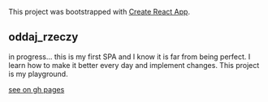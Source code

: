 This project was bootstrapped with [Create React App](https://github.com/facebook/create-react-app).

## oddaj_rzeczy

in progress... this is my first SPA and I know it is far from being perfect. I learn how to make it better every day and implement changes. This project is my playground.


[see on gh pages](https://alexxboro.github.io/oddaj_rzeczy/#/)
